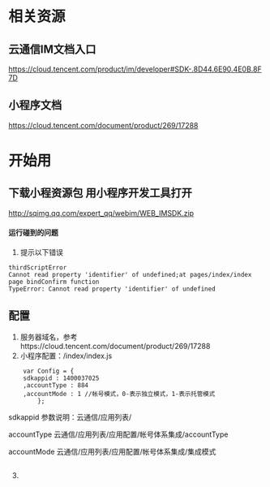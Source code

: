 # 相关资源
##  云通信IM文档入口
https://cloud.tencent.com/product/im/developer#SDK-.8D44.6E90.4E0B.8F7D
## 小程序文档
https://cloud.tencent.com/document/product/269/17288

# 开始用
## 下载小程资源包 用小程序开发工具打开
http://sqimg.qq.com/expert_qq/webim/WEB_IMSDK.zip

#### 运行碰到的问题
1. 提示以下错误
```
thirdScriptError
Cannot read property 'identifier' of undefined;at pages/index/index page bindConfirm function
TypeError: Cannot read property 'identifier' of undefined
```

## 配置
 1. 服务器域名，参考https://cloud.tencent.com/document/product/269/17288
 2. 小程序配置：/index/index.js
```
    var Config = {
    sdkappid : 1400037025
    ,accountType : 884
    ,accountMode : 1 //帐号模式，0-表示独立模式，1-表示托管模式
        };
```
sdkappid 参数说明：云通信/应用列表/

accountType 云通信/应用列表/应用配置/帐号体系集成/accountType

accountMode 云通信/应用列表/应用配置/帐号体系集成/集成模式

3. ## 

